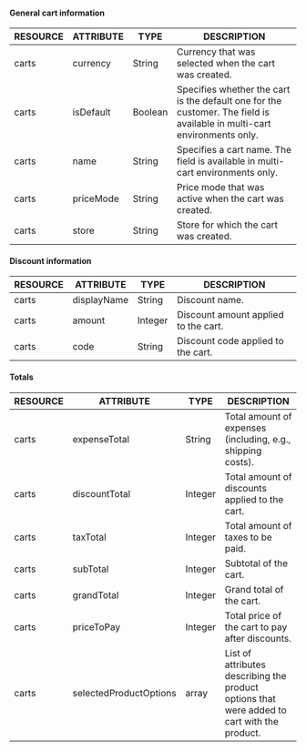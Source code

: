 #### General cart information

| RESOURCE | ATTRIBUTE | TYPE | DESCRIPTION |
|-|-|-|-|
| carts | currency | String | Currency that was selected when the cart was created. |
| carts | isDefault | Boolean | Specifies whether the cart is the default one for the customer. The field is available in multi-cart environments only. |
| carts | name | String | Specifies a cart name. The field is available in multi-cart environments only. |
| carts | priceMode | String | Price mode that was active when the cart was created. |
| carts | store | String | Store for which the cart was created. |

#### Discount information

| RESOURCE | ATTRIBUTE | TYPE | DESCRIPTION |
|-|-|-|-|
| carts | displayName | String | Discount name. |
| carts | amount | Integer | Discount amount applied to the cart. |
| carts | code | String | Discount code applied to the cart. |

#### Totals

| RESOURCE | ATTRIBUTE | TYPE | DESCRIPTION |
|-|-|-|-|
| carts | expenseTotal | String | Total amount of expenses (including, e.g., shipping costs). |
| carts | discountTotal | Integer | Total amount of discounts applied to the cart. |
| carts | taxTotal | Integer | Total amount of taxes to be paid. |
| carts | subTotal | Integer | Subtotal of the cart. |
| carts | grandTotal | Integer | Grand total of the cart. |
| carts | priceToPay | Integer | Total price of the cart to pay after discounts. |
| carts | selectedProductOptions | array | List of attributes describing the product options that were added to cart with the product. |
